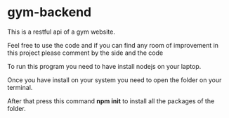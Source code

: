 # gym-backend

This is a restful api of a gym website.

Feel free to use the code and if you can find any room of improvement in this project please comment by the side and the code

To run this program you need to have install nodejs on your laptop. 

Once you have install on your system you need to open the folder on your terminal.

After that press this command **npm init** to install all the packages of the folder.
